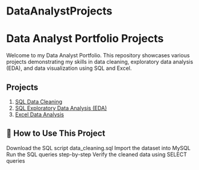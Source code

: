 # DataAnalystProjects

# Data Analyst Portfolio Projects

Welcome to my Data Analyst Portfolio. This repository showcases various projects demonstrating my skills in data cleaning, exploratory data analysis (EDA), and data visualization using SQL and Excel.

## Projects

1. [SQL Data Cleaning](./SQL_Data_Cleaning/README.md)
2. [SQL Exploratory Data Analysis (EDA)](./SQL_EDA/README.md)
3. [Excel Data Analysis](./Excel_Project/README.md)



## 🚀 How to Use This Project
Download the SQL script data_cleaning.sql
Import the dataset into MySQL
Run the SQL queries step-by-step
Verify the cleaned data using SELECT queries
